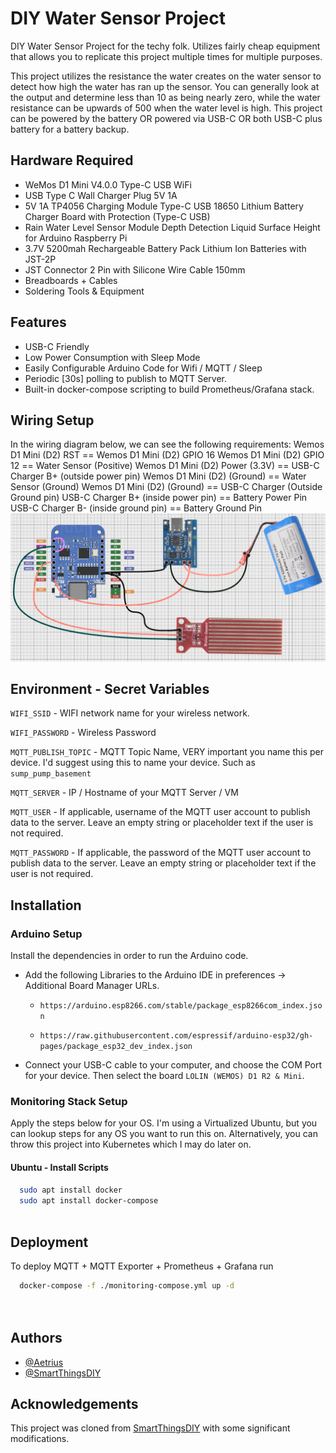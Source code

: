 # DIY Water Sensor Project

DIY Water Sensor Project for the techy folk. Utilizes fairly cheap equipment that allows you to replicate this project multiple times for multiple purposes.

This project utilizes the resistance the water creates on the water sensor to detect how high the water has ran up the sensor. You can generally look at the output and determine less than 10 as being nearly zero, while the water resistance can be upwards of 500 when the water level is high. This project can be powered by the battery OR powered via USB-C OR both USB-C plus battery for a battery backup.

## Hardware Required
- WeMos D1 Mini V4.0.0 Type-C USB WiFi
- USB Type C Wall Charger Plug 5V 1A
- 5V 1A TP4056 Charging Module Type-C USB 18650 Lithium Battery Charger Board with Protection (Type-C USB)
- Rain Water Level Sensor Module Depth Detection Liquid Surface Height for Arduino Raspberry Pi
- 3.7V 5200mah Rechargeable Battery Pack Lithium Ion Batteries with JST-2P
- JST Connector 2 Pin with Silicone Wire Cable 150mm
- Breadboards + Cables 
- Soldering Tools & Equipment

## Features

- USB-C Friendly
- Low Power Consumption with Sleep Mode
- Easily Configurable Arduino Code for Wifi / MQTT / Sleep
- Periodic [30s] polling to publish to MQTT Server.
- Built-in docker-compose scripting to build Prometheus/Grafana stack.

## Wiring Setup
In the wiring diagram below, we can see the following requirements:
Wemos D1 Mini (D2) RST == Wemos D1 Mini (D2) GPIO 16
Wemos D1 Mini (D2) GPIO 12 == Water Sensor (Positive)
Wemos D1 Mini (D2) Power (3.3V) == USB-C Charger B+ (outside power pin)
Wemos D1 Mini (D2) (Ground) == Water Sensor (Ground)
Wemos D1 Mini (D2) (Ground) == USB-C Charger (Outside Ground pin)
USB-C Charger B+ (inside power pin) == Battery Power Pin
USB-C Charger B- (inside ground pin) == Battery Ground Pin
![Water Sensor](./images/water-sensor.png)



## Environment - Secret Variables

`WIFI_SSID` - WIFI network name for your wireless network.

`WIFI_PASSWORD` - Wireless Password

`MQTT_PUBLISH_TOPIC` - MQTT Topic Name, VERY important you name this per device. I'd suggest using this to name your device. Such as `sump_pump_basement`

`MQTT_SERVER` - IP / Hostname of your MQTT Server / VM

`MQTT_USER` - If applicable, username of the MQTT user account to publish data to the server. Leave an empty string or placeholder text if the user is not required.
 
`MQTT_PASSWORD` - If applicable, the password of the MQTT user account to publish data to the server. Leave an empty string or placeholder text if the user is not required.


## Installation

### Arduino Setup

Install the dependencies in order to run the Arduino code.

- Add the following Libraries to the Arduino IDE in preferences -> Additional Board Manager URLs.

    - `https://arduino.esp8266.com/stable/package_esp8266com_index.json`

    - `https://raw.githubusercontent.com/espressif/arduino-esp32/gh-pages/package_esp32_dev_index.json`

- Connect your USB-C cable to your computer, and choose the COM Port for your device. Then select the board `LOLIN (WEMOS) D1 R2 & Mini`. 

    

### Monitoring Stack Setup
Apply the steps below for your OS. I'm using a Virtualized Ubuntu, but you can lookup steps for any OS you want to run this on. Alternatively, you can throw this project into Kubernetes which I may do later on.

#### Ubuntu - Install Scripts
```bash
  sudo apt install docker
  sudo apt install docker-compose
  
```
## Deployment

To deploy MQTT + MQTT Exporter + Prometheus + Grafana run

```bash
  docker-compose -f ./monitoring-compose.yml up -d

  
```


## Authors

- [@Aetrius](https://www.github.com/aetrius)
- [@SmartThingsDIY](https://github.com/SmartThingsDIY/wemos-water-leak-sensor)

## Acknowledgements
This project was cloned from [SmartThingsDIY](https://github.com/SmartThingsDIY/wemos-water-leak-sensor?tab=readme-ov-file) with some significant modifications.

